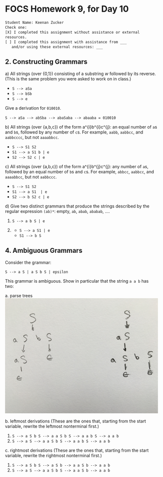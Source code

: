 # FOCS Homework 9, for Day 10

```
Student Name: Keenan Zucker
Check one:
[X] I completed this assignment without assistance or external resources.
[ ] I completed this assignment with assistance from ___
   and/or using these external resources: ___
```

## 2. Constructing Grammars

a) All strings (over {0,1}) consisting of a substring _w_ followed by its reverse. (This is the same problem you were asked to work on in class.)

- `S --> aSa`
- `S --> bSb`
- `S --> e`

Give a derivation for `010010`.

`S --> aSa --> abSba --> abaSaba --> abaaba = 010010`

b) All strings (over {a,b,c}) of the form a^{i}b^{i}c^{j}: an equal number of `a`s and `b`s, followed by any number of `c`s. For example, `aabb`, `aabbcc`, and `aabbcccc`, but not `aaaabbcc`.

- `S --> S1 S2`
- `S1 --> a S1 b | e`
- `S2 --> S2 c | e`

c) All strings (over {a,b,c}) of the form a^{i}b^{j}c^{j}: any number of `a`s, followed by an equal number of `b`s and `c`s. For example, `abbcc`, `aabbcc`, and `aaaabbcc`, but not `aabbccc`.

- `S --> S1 S2`
- `S1 --> a S1  | e`
- `S2 --> b S2 c | e`

d) Give two distinct grammars that produce the strings described by the regular expression `(ab)*`: empty, `ab`, `abab`, `ababab`, ….

1. `S --> a b S | e`

2.  - `S --> a S1 | e`
	- `S1 --> b S`


## 4. Ambiguous Grammars

Consider the grammar:

    S --> a S | a S b S | epsilon

This grammar is ambiguous. Show in particular that the string `a a b` has
two:

a. parse trees
![alt text](parseTrees.jpeg)

b. leftmost derivations (These are the ones that, starting from the start variable, rewrite the leftmost nonterminal first.)

1. `S --> a S b S --> a a S b S --> a a b S --> a a b`
2. `S --> a S --> a a S b S --> a a b S --> a a b`

c. rightmost derivations (These are the ones that, starting from the start variable, rewrite the rightmost nonterminal first.)

1. `S --> a S b S --> a S b --> a a S b --> a a b`
2. `S --> a S --> a a S b S --> a a S b --> a a b`